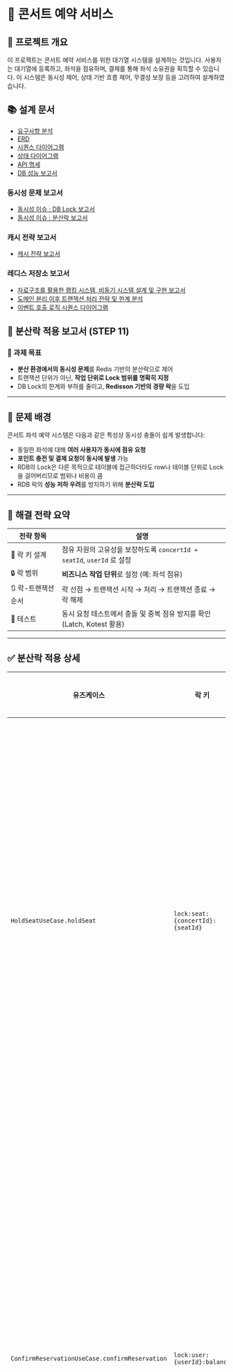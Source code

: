 # 🎤 콘서트 예약 서비스

## 📝 프로젝트 개요

이 프로젝트는 콘서트 예약 서비스를 위한 대기열 시스템을 설계하는 것입니다.
사용자는 대기열에 등록하고, 좌석을 점유하며, 결제를 통해 좌석 소유권을 획득할 수 있습니다.
이 시스템은 동시성 제어, 상태 기반 흐름 제어, 무결성 보장 등을 고려하여 설계하였습니다.

## 📚 설계 문서
- [요구사항 분석](1_requirements.md)
- [ERD](2_erd.md)
- [시퀀스 다이어그램](3_sequence_diagram.md)
- [상태 다이어그램](4_state_diagram.md)
- [API 명세](https://joyseohee.github.io/hhplus-concert-server)
- [DB 성능 보고서](5_db_report.md)
### 동시성 문제 보고서
- [동시성 이슈 : DB Lock 보고서](6_db_race_condition_report.md)
- [동시성 이슈 : 분산락 보고서](7_redis_distributed_lock_report.md)
### 캐시 전략 보고서
- [캐시 전략 보고서](8_redis_cash_report.md)
### 레디스 저장소 보고서
- [자료구조를 활용한 랭킹 시스템, 비동기 시스템 설계 및 구현 보고서](9_redis_datastructure.md)
- [도메인 분리 이후 트랜잭션 처리 전략 및 한계 분석](10_edd_transaction_doc.md)
- [이벤트 호출 로직 시퀀스 다이어그램](11_event_call_sequence_diagram.md)

## 📄 분산락 적용 보고서 (STEP 11)

### 🎯 과제 목표

* **분산 환경에서의 동시성 문제**를 Redis 기반의 분산락으로 제어
* 트랜잭션 단위가 아닌, **작업 단위로 Lock 범위를 명확히 지정**
* DB Lock의 한계와 부하를 줄이고, **Redisson 기반의 경량 락**을 도입

---

## 🧩 문제 배경

콘서트 좌석 예약 시스템은 다음과 같은 특성상 동시성 충돌이 쉽게 발생합니다:

* 동일한 좌석에 대해 **여러 사용자가 동시에 점유 요청**
* **포인트 충전 및 결제 요청이 동시에 발생** 가능
* RDB의 Lock은 다른 목적으로 테이블에 접근하더라도 row나 테이블 단위로 Lock을 걸어버리므로 범위나 비용이 큼
* RDB 락의 **성능 저하 우려**를 방지하기 위해 **분산락 도입**

---

## 🧪 해결 전략 요약

| 전략 항목        | 설명                                                  |
| ------------ |-----------------------------------------------------|
| 🔑 락 키 설계    | 점유 자원의 고유성을 보장하도록 `concertId + seatId`, `userId` 로 설정 |
| 🔒 락 범위      | **비즈니스 작업 단위**로 설정 (예: 좌석 점유)           |
| 🔃 락-트랜잭션 순서 | 락 선점 → 트랜잭션 시작 → 처리 → 트랜잭션 종료 → 락 해제                |
| 🧪 테스트       | 동시 요청 테스트에서 충돌 및 중복 점유 방지를 확인 (Latch, Kotest 활용)    |

---

## ✅ 분산락 적용 상세

| 유즈케이스                                          | 락 키                              | 적용 대상  | 적용 이유                                                                                                                  |
| ---------------------------------------------- | -------------------------------- | ------ | ---------------------------------------------------------------------------------------------------------------------- |
| `HoldSeatUseCase.holdSeat`                     | `lock:seat:{concertId}:{seatId}` | 좌석 점유  | - 좌석은 단일 자원이므로, **중복 점유 방지**를 위해 좌석 단위로 락을 적용<br>- 좌석 점유 정보는 **RDB에 영속화**되므로, 이후 예약 확정 시에는 락 없이도 일관성 검증 가능             |
| `ConfirmReservationUseCase.confirmReservation` | `lock:user:{userId}:balance`     | 사용자 잔액 | - **잔액 차감 시점에만 충돌 가능성**이 존재하므로 사용자 단위로 락 적용<br>- 좌석 점유는 이미 RDB에서 확인 가능하며, 점유 만료가 되었더라도 트랜잭션 시작 시점의 **유효성만 보장되면 문제 없음** |
| `ChargeBalanceUseCase.chargeBalance`           | `lock:user:{userId}:balance`     | 포인트 충전 | - 동일한 사용자에게 여러 충전 요청이 동시에 들어올 수 있으므로 **중복 충전 방지**를 위해 사용자 단위 락 필요                                                      |

---

## 🔄 트랜잭션 & 락 처리 순서

* 락은 트랜잭션 **외부에서 선점**
* 이후 트랜잭션 내부 로직을 실행
* Redisson의 `tryLock()`은 동기 블로킹 방식으로 처리되며, **재시도 시에도 락 선점부터 다시 시도**

```kotlin
for (attempt in 0..maxRetries) {
    try {
        return redisLockManager.withLock(key, waitTimeMs, leaseTimeMs) {
            pjp.proceed() // 트랜잭션 역시 재 획득해 시도
        }
    } catch (e: Exception) {
        if (e is LockAcquireException && attempt < maxRetries) {
            Thread.sleep(retryDelayMs)
            continue
        }
        throw e
    }
}
```

> ✅ `@Order(HIGHEST_PRECEDENCE)` 설정을 통해 `@Transactional`보다 **락 AOP가 먼저 실행**되도록 구성

---

## 🧪 테스트 & 검증

* `CountDownLatch` 기반 동시성 테스트 수행
* 의도적으로 동일 자원에 대한 요청을 충돌시켜, **락 선점/재시도 동작 검증**
* **금전적 이득이 발생하는 경우만 재시도 대상**으로 제한 (예: 잔액 차감, 좌석 확정)

---

## 🔍 한계 및 고려사항

* **락 유지 시간 설정에 유의**: 너무 짧으면 작업 중간 실패, 너무 길면 리소스 낭비
* 락 범위를 최소화함으로써 **성능 병목 최소화**에 집중
* **좌석 점유는 현재 RDB에 저장**되지만, 추후 Redis로 source of truth를 전환하는 것도 고려 중 (히스토리 불필요한 단기 데이터이기 때문)

---

## 🧠 결론

* **DB Lock의 한계를 Redis 기반 락으로 보완**
* **트랜잭션과 분산락의 순서를 고려하되 분리**함으로써 예측 가능한 동시성 제어 달성
* 좌석 점유 → 예약 확정 → 잔액 처리 흐름 전체에서, **최소한의 락 적용으로 성능과 정합성 모두 확보**